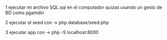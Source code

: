 
1 ejecutar mi archivo SQL.sql en el computador quizas usando un gesto de BD como pgamdin

2 ejecutar el seed con -> php database/seed.php


3 ejecutar app con -> php -S localhost:8000



